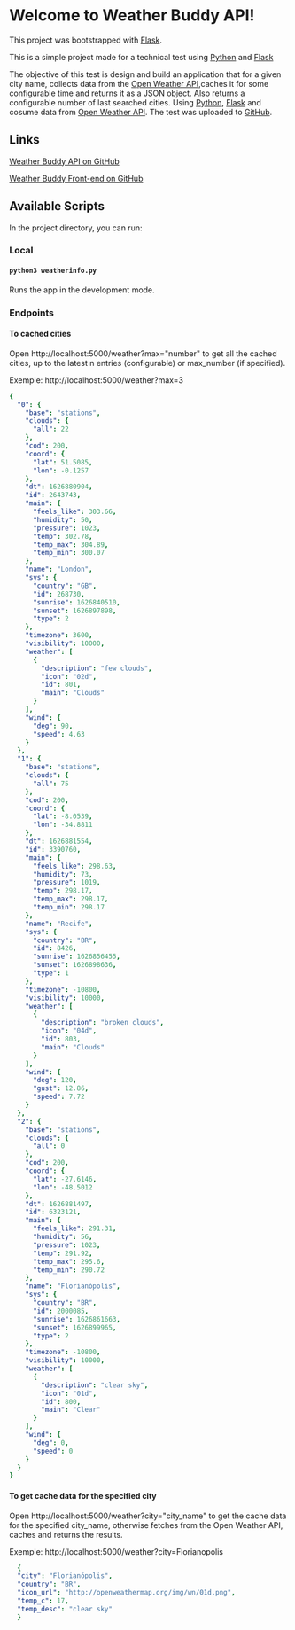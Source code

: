 # Welcome to Weather Buddy API!

  

  

This project was bootstrapped with [Flask](https://flask.palletsprojects.com/en/2.0.x/).

  

  

This is a simple project made for a technical test using [Python](https://www.python.org/) and [Flask](https://flask.palletsprojects.com/en/2.0.x/)

  

  

The objective of this test is design and build an application that for a given city name, collects data from the [Open Weather API](https://openweathermap.org/),caches it for some configurable time and returns it as a JSON object. Also returns a configurable number of last searched cities. Using [Python](https://www.python.org/), [Flask](https://flask.palletsprojects.com/en/2.0.x/) and cosume data from [Open Weather API](https://openweathermap.org/). The test was uploaded to [GitHub](https://github.com/coelhots/WeatherBuddy).

  

  

## Links

  

[Weather Buddy API on GitHub](https://github.com/coelhots/WeatherBuddy)

  

[Weather Buddy Front-end on GitHub](https://github.com/coelhots/WeatherBuddyReact)

  

## Available Scripts

  

  

In the project directory, you can run:

  

  

### Local

  

  

#### `python3 weatherinfo.py`

  

Runs the app in the development mode.

### Endpoints

#### To cached cities
Open http://localhost:5000/weather?max="number"  to get all the cached cities, up to the latest n entries (configurable) or max_number (if specified).

Exemple: http://localhost:5000/weather?max=3
```yaml
{
  "0": {
    "base": "stations",
    "clouds": {
      "all": 22
    },
    "cod": 200,
    "coord": {
      "lat": 51.5085,
      "lon": -0.1257
    },
    "dt": 1626880904,
    "id": 2643743,
    "main": {
      "feels_like": 303.66,
      "humidity": 50,
      "pressure": 1023,
      "temp": 302.78,
      "temp_max": 304.89,
      "temp_min": 300.07
    },
    "name": "London",
    "sys": {
      "country": "GB",
      "id": 268730,
      "sunrise": 1626840510,
      "sunset": 1626897898,
      "type": 2
    },
    "timezone": 3600,
    "visibility": 10000,
    "weather": [
      {
        "description": "few clouds",
        "icon": "02d",
        "id": 801,
        "main": "Clouds"
      }
    ],
    "wind": {
      "deg": 90,
      "speed": 4.63
    }
  },
  "1": {
    "base": "stations",
    "clouds": {
      "all": 75
    },
    "cod": 200,
    "coord": {
      "lat": -8.0539,
      "lon": -34.8811
    },
    "dt": 1626881554,
    "id": 3390760,
    "main": {
      "feels_like": 298.63,
      "humidity": 73,
      "pressure": 1019,
      "temp": 298.17,
      "temp_max": 298.17,
      "temp_min": 298.17
    },
    "name": "Recife",
    "sys": {
      "country": "BR",
      "id": 8426,
      "sunrise": 1626856455,
      "sunset": 1626898636,
      "type": 1
    },
    "timezone": -10800,
    "visibility": 10000,
    "weather": [
      {
        "description": "broken clouds",
        "icon": "04d",
        "id": 803,
        "main": "Clouds"
      }
    ],
    "wind": {
      "deg": 120,
      "gust": 12.86,
      "speed": 7.72
    }
  },
  "2": {
    "base": "stations",
    "clouds": {
      "all": 0
    },
    "cod": 200,
    "coord": {
      "lat": -27.6146,
      "lon": -48.5012
    },
    "dt": 1626881497,
    "id": 6323121,
    "main": {
      "feels_like": 291.31,
      "humidity": 56,
      "pressure": 1023,
      "temp": 291.92,
      "temp_max": 295.6,
      "temp_min": 290.72
    },
    "name": "Florianópolis",
    "sys": {
      "country": "BR",
      "id": 2000085,
      "sunrise": 1626861663,
      "sunset": 1626899965,
      "type": 2
    },
    "timezone": -10800,
    "visibility": 10000,
    "weather": [
      {
        "description": "clear sky",
        "icon": "01d",
        "id": 800,
        "main": "Clear"
      }
    ],
    "wind": {
      "deg": 0,
      "speed": 0
    }
  }
}
```



#### To get cache data for the specified city


Open http://localhost:5000/weather?city="city_name" to get the cache data for the specified city_name, otherwise fetches from the Open Weather API, caches and returns the results.

Exemple: http://localhost:5000/weather?city=Florianopolis

```yaml
  {
  "city": "Florianópolis",
  "country": "BR",
  "icon_url": "http://openweathermap.org/img/wn/01d.png",
  "temp_c": 17,
  "temp_desc": "clear sky"
  }
  ```